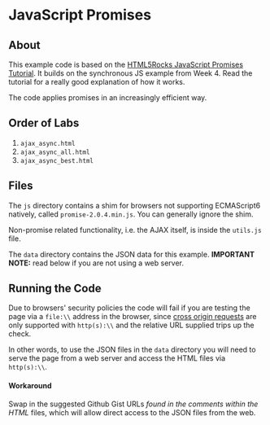# JavaScript Promises

## About

This example code is based on the [HTML5Rocks JavaScript Promises Tutorial][tutorial]. It builds on the synchronous JS example from Week 4. Read the tutorial for a really good explanation of how it works.

The code applies promises in an increasingly efficient way.

## Order of Labs

1. `ajax_async.html`
2. `ajax_async_all.html`
3. `ajax_async_best.html`

## Files

The `js` directory contains a shim for browsers not supporting ECMAScript6 natively, called `promise-2.0.4.min.js`. You can generally ignore the shim.

Non-promise related functionality, i.e. the AJAX itself, is inside the `utils.js` file.

The `data` directory contains the JSON data for this example. **IMPORTANT NOTE:** read below if you are not using a web server.

## Running the Code

Due to browsers' security policies the code will fail if you are testing the page via a `file:\\` address in the browser, since [cross origin requests][cors] are only supported with `http(s):\\` and the relative URL supplied trips up the check.

In other words, to use the JSON files in the `data` directory you will need to serve the page from a web server and access the HTML files via `http(s):\\`.

#### Workaround

Swap in the suggested Github Gist URLs _found in the comments within the HTML_ files, which will allow direct access to the JSON files from the web.


[tutorial]: http://www.html5rocks.com/en/tutorials/es6/promises/
[cors]: http://en.wikipedia.org/wiki/Cross-origin_resource_sharing